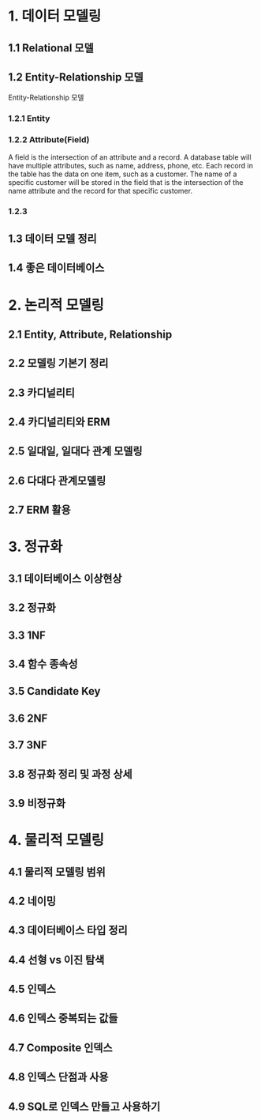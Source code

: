# 1. 데이터 모델링

## 1.1 Relational 모델

## 1.2 Entity-Relationship 모델
Entity-Relationship 모델

### 1.2.1 Entity

### 1.2.2 Attribute(Field)

A field is the intersection of an attribute and a record.
A database table will have multiple attributes, such as name, address, phone, etc.
Each record in the table has the data on one item, such as a customer.
The name of a specific customer will be stored in the field that is the intersection of the name attribute and the record for that specific customer.


### 1.2.3

## 1.3 데이터 모델 정리

## 1.4 좋은 데이터베이스

# 2. 논리적 모델링

## 2.1 Entity, Attribute, Relationship

## 2.2 모델링 기본기 정리

## 2.3 카디널리티

## 2.4 카디널리티와 ERM

## 2.5 일대일, 일대다 관계 모델링

## 2.6 다대다 관계모델링

## 2.7 ERM 활용

# 3. 정규화

## 3.1 데이터베이스 이상현상

## 3.2 정규화

## 3.3 1NF

## 3.4 함수 종속성

## 3.5 Candidate Key

## 3.6 2NF

## 3.7 3NF

## 3.8 정규화 정리 및 과정 상세

## 3.9 비정규화

# 4. 물리적 모델링

## 4.1 물리적 모델링 범위

## 4.2 네이밍

## 4.3 데이터베이스 타입 정리

## 4.4 선형 vs 이진 탐색

## 4.5 인덱스

## 4.6 인덱스 중복되는 값들

## 4.7 Composite 인덱스

## 4.8 인덱스 단점과 사용

## 4.9 SQL로 인덱스 만들고 사용하기

